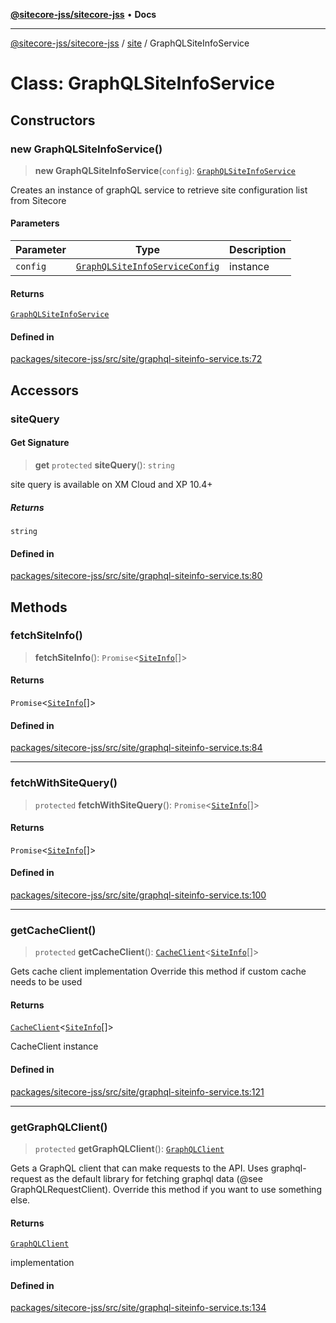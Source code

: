 [**@sitecore-jss/sitecore-jss**](../../README.md) • **Docs**

***

[@sitecore-jss/sitecore-jss](../../README.md) / [site](../README.md) / GraphQLSiteInfoService

# Class: GraphQLSiteInfoService

## Constructors

### new GraphQLSiteInfoService()

> **new GraphQLSiteInfoService**(`config`): [`GraphQLSiteInfoService`](GraphQLSiteInfoService.md)

Creates an instance of graphQL service to retrieve site configuration list from Sitecore

#### Parameters

| Parameter | Type | Description |
| ------ | ------ | ------ |
| `config` | [`GraphQLSiteInfoServiceConfig`](../type-aliases/GraphQLSiteInfoServiceConfig.md) | instance |

#### Returns

[`GraphQLSiteInfoService`](GraphQLSiteInfoService.md)

#### Defined in

[packages/sitecore-jss/src/site/graphql-siteinfo-service.ts:72](https://github.com/Sitecore/jss/blob/14c94b27afbe004fefaf1cab8e080470a80ff3f4/packages/sitecore-jss/src/site/graphql-siteinfo-service.ts#L72)

## Accessors

### siteQuery

#### Get Signature

> **get** `protected` **siteQuery**(): `string`

site query is available on XM Cloud and XP 10.4+

##### Returns

`string`

#### Defined in

[packages/sitecore-jss/src/site/graphql-siteinfo-service.ts:80](https://github.com/Sitecore/jss/blob/14c94b27afbe004fefaf1cab8e080470a80ff3f4/packages/sitecore-jss/src/site/graphql-siteinfo-service.ts#L80)

## Methods

### fetchSiteInfo()

> **fetchSiteInfo**(): `Promise`\<[`SiteInfo`](../type-aliases/SiteInfo.md)[]\>

#### Returns

`Promise`\<[`SiteInfo`](../type-aliases/SiteInfo.md)[]\>

#### Defined in

[packages/sitecore-jss/src/site/graphql-siteinfo-service.ts:84](https://github.com/Sitecore/jss/blob/14c94b27afbe004fefaf1cab8e080470a80ff3f4/packages/sitecore-jss/src/site/graphql-siteinfo-service.ts#L84)

***

### fetchWithSiteQuery()

> `protected` **fetchWithSiteQuery**(): `Promise`\<[`SiteInfo`](../type-aliases/SiteInfo.md)[]\>

#### Returns

`Promise`\<[`SiteInfo`](../type-aliases/SiteInfo.md)[]\>

#### Defined in

[packages/sitecore-jss/src/site/graphql-siteinfo-service.ts:100](https://github.com/Sitecore/jss/blob/14c94b27afbe004fefaf1cab8e080470a80ff3f4/packages/sitecore-jss/src/site/graphql-siteinfo-service.ts#L100)

***

### getCacheClient()

> `protected` **getCacheClient**(): [`CacheClient`](../../index/interfaces/CacheClient.md)\<[`SiteInfo`](../type-aliases/SiteInfo.md)[]\>

Gets cache client implementation
Override this method if custom cache needs to be used

#### Returns

[`CacheClient`](../../index/interfaces/CacheClient.md)\<[`SiteInfo`](../type-aliases/SiteInfo.md)[]\>

CacheClient instance

#### Defined in

[packages/sitecore-jss/src/site/graphql-siteinfo-service.ts:121](https://github.com/Sitecore/jss/blob/14c94b27afbe004fefaf1cab8e080470a80ff3f4/packages/sitecore-jss/src/site/graphql-siteinfo-service.ts#L121)

***

### getGraphQLClient()

> `protected` **getGraphQLClient**(): [`GraphQLClient`](../../index/interfaces/GraphQLClient.md)

Gets a GraphQL client that can make requests to the API. Uses graphql-request as the default
library for fetching graphql data (@see GraphQLRequestClient). Override this method if you
want to use something else.

#### Returns

[`GraphQLClient`](../../index/interfaces/GraphQLClient.md)

implementation

#### Defined in

[packages/sitecore-jss/src/site/graphql-siteinfo-service.ts:134](https://github.com/Sitecore/jss/blob/14c94b27afbe004fefaf1cab8e080470a80ff3f4/packages/sitecore-jss/src/site/graphql-siteinfo-service.ts#L134)
